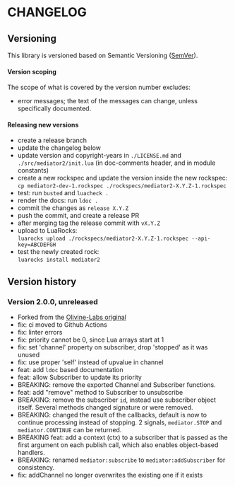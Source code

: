 # CHANGELOG

## Versioning

This library is versioned based on Semantic Versioning ([SemVer](https://semver.org/)).

#### Version scoping

The scope of what is covered by the version number excludes:

- error messages; the text of the messages can change, unless specifically documented.

#### Releasing new versions

- create a release branch
- update the changelog below
- update version and copyright-years in `./LICENSE.md` and `./src/mediator2/init.lua` (in doc-comments
  header, and in module constants)
- create a new rockspec and update the version inside the new rockspec:<br/>
  `cp mediator2-dev-1.rockspec ./rockspecs/mediator2-X.Y.Z-1.rockspec`
- test: run `busted` and `luacheck .`
- render the docs: run `ldoc .`
- commit the changes as `release X.Y.Z`
- push the commit, and create a release PR
- after merging tag the release commit with `vX.Y.Z`
- upload to LuaRocks:<br/>
  `luarocks upload ./rockspecs/mediator2-X.Y.Z-1.rockspec --api-key=ABCDEFGH`
- test the newly created rock:<br/>
  `luarocks install mediator2`

## Version history

### Version 2.0.0, unreleased

- Forked from the [Olivine-Labs original](https://github.com/Olivine-Labs/mediator_lua)
- fix: ci moved to Github Actions
- fix: linter errors
- fix: priority cannot be 0, since Lua arrays start at 1
- fix: set 'channel' property on subscriber, drop 'stopped' as it was unused
- fix: use proper 'self' instead of upvalue in channel
- feat: add `ldoc` based documentation
- feat: allow Subscriber to update its priority
- BREAKING: remove the exported Channel and Subscriber functions.
- feat: add "remove" method to Subscriber to unsubscribe
- BREAKING: remove the subscriber `id`, instead use subscriber object itself. Several
  methods changed signature or were removed.
- BREAKING: changed the result of the callbacks, default is now to continue processing
  instead of stopping. 2 signals, `mediator.STOP` and `mediator.CONTINUE` can be returned.
- BREAKING feat: add a context (ctx) to a subscriber that is passed as the first
  argument on each publish call, which also enables object-based handlers.
- BREAKING: renamed `mediator:subscribe` to `mediator:addSubscriber` for consistency.
- fix: addChannel no longer overwrites the existing one if it exists

